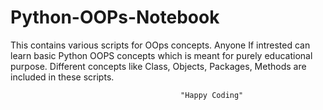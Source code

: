# Python-OOPs-Notebook
This contains various scripts for OOps concepts.
Anyone If intrested can learn basic Python OOPS concepts which is meant for purely 
educational purpose. Different concepts like Class, Objects, Packages, Methods are included in these scripts.

                                          "Happy Coding"
